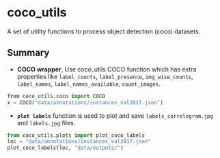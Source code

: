 # coco_utils
A set of utility functions to process object detection (coco) datasets.


## Summary
- **COCO wrapper**,  Use coco_utils COCO function which has extra properties like `label_counts`, `label_presence`, `img_wise_counts`, `label_names`, `label_names_available`, `count_images`. 

```python
from coco_utils.coco import COCO
x = COCO("data/annotations/instances_val2017.json")
```

- **`plot labels`** function is used to plot and save `labels_correlogram.jpg` and `labels.jpg` files. 

```python
from coco_utils.plots import plot_coco_labels
loc = "data/annotations/instances_val2017.json"
plot_coco_labels(loc, "data/outputs/")
```